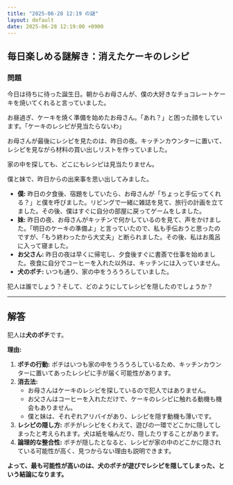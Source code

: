 ```yaml
---
title: "2025-06-28 12:19 の謎"
layout: default
date: 2025-06-28 12:19:00 +0900
---
```

## 毎日楽しめる謎解き：消えたケーキのレシピ

### 問題

今日は待ちに待った誕生日。朝からお母さんが、僕の大好きなチョコレートケーキを焼いてくれると言っていました。

お昼過ぎ、ケーキを焼く準備を始めたお母さん。「あれ？」と困った顔をしています。「ケーキのレシピが見当たらないわ」

お母さんが最後にレシピを見たのは、昨日の夜。キッチンカウンターに置いて、レシピを見ながら材料の買い出しリストを作っていました。

家の中を探しても、どこにもレシピは見当たりません。

僕と妹で、昨日からの出来事を思い出してみました。

*   **僕:** 昨日の夕食後、宿題をしていたら、お母さんが「ちょっと手伝ってくれる？」と僕を呼びました。リビングで一緒に雑誌を見て、旅行の計画を立てました。その後、僕はすぐに自分の部屋に戻ってゲームをしました。
*   **妹:** 昨日の夜、お母さんがキッチンで何かしているのを見て、声をかけました。「明日のケーキの準備よ」と言っていたので、私も手伝おうと思ったのですが、「もう終わったから大丈夫」と断られました。その後、私はお風呂に入って寝ました。
*   **お父さん:** 昨日の夜は早くに帰宅し、夕食後すぐに書斎で仕事を始めました。夜食に自分でコーヒーを入れた以外は、キッチンには入っていません。
*   **犬のポチ:** いつも通り、家の中をうろうろしていました。

犯人は誰でしょう？そして、どのようにしてレシピを隠したのでしょうか？

---

## 解答

犯人は**犬のポチ**です。

**理由:**

1.  **ポチの行動:** ポチはいつも家の中をうろうろしているため、キッチンカウンターに置いてあったレシピに手が届く可能性があります。
2.  **消去法:**
    *   お母さんはケーキのレシピを探しているので犯人ではありません。
    *   お父さんはコーヒーを入れただけで、ケーキのレシピに触れる動機も機会もありません。
    *   僕と妹は、それぞれアリバイがあり、レシピを隠す動機も薄いです。
3.  **レシピの隠し方:** ポチがレシピをくわえて、遊びの一環でどこかに隠してしまったと考えられます。犬は紙を噛んだり、隠したりすることがあります。
4.  **論理的な整合性:** ポチが隠したとなると、レシピが家の中のどこかに隠されている可能性が高く、見つからない理由も説明できます。

**よって、最も可能性が高いのは、犬のポチが遊びでレシピを隠してしまった、という結論になります。**
